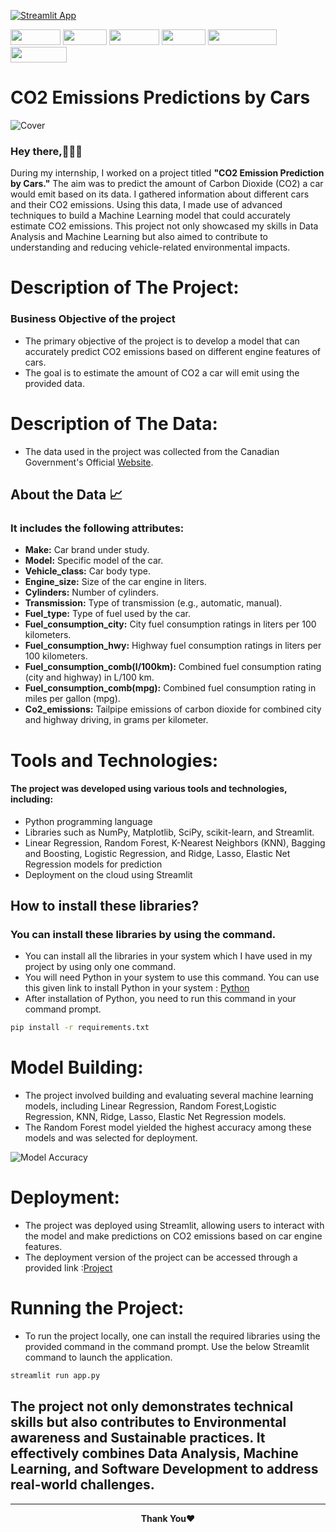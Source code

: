 [![Streamlit App](https://static.streamlit.io/badges/streamlit_badge_black_white.svg)](https://co2-emissions-mqnffnz7ka5rnzpyqjmyae.streamlit.app/)


<img height="25" width="80" src="https://img.shields.io/badge/python-3670A0?style=for-the-badge&logo=python&logoColor=ffdd54"> <img height="25" width="70" src="https://img.shields.io/badge/numpy-%23013243.svg?style=for-the-badge&logo=numpy&logoColor=white"> <img height="25" width="80" src="https://img.shields.io/badge/Matplotlib-%23ffffff.svg?style=for-the-badge&logo=Matplotlib&logoColor=black"> <img height="25" width="70" src="https://img.shields.io/badge/SciPy-%230C55A5.svg?style=for-the-badge&logo=scipy&logoColor=%white"> <img height="25" width="110" src="https://img.shields.io/badge/scikit--learn-%23F7931E.svg?style=for-the-badge&logo=scikit-learn&logoColor=white"> <img height="25" width="90" src="https://img.shields.io/badge/Streamlit-FF4B4B?style=for-the-badge&logo=Streamlit&logoColor=white"> 

# CO2 Emissions Predictions by Cars 

![Cover](https://github.com/RohanKlaus/CO2-emissions/assets/139590571/abab12ec-4210-403b-a4e7-89690f7baa63)


<h3>Hey there,👨🏻‍💻</h3>
<p>During my internship, I worked on a project titled <b>"CO2 Emission Prediction by Cars."</b> The aim was to predict the amount of Carbon Dioxide (CO2) a car would emit based on its data. I gathered information about different cars and their CO2 emissions. Using this data, I made use of advanced techniques to build a Machine Learning model that could accurately estimate CO2 emissions. This project not only showcased my skills in Data Analysis and Machine Learning but also aimed to contribute to understanding and reducing vehicle-related environmental impacts.</p>

# Description of The Project:

<h3><b>Business Objective of the project</b></h3>

- The primary objective of the project is to develop a model that can accurately predict CO2 emissions based on different engine features of cars. 
- The goal is to estimate the amount of CO2 a car will emit using the provided data.

# Description of The Data:

- The data used in the project was collected from the Canadian Government's Official [Website](https://open.canada.ca/data/en/dataset/98f1a129-f628-4ce4-b24d-6f16bf24dd64#wb-auto-6).

## About the Data 📈 

### It includes the following attributes:

- <b>Make:</b> Car brand under study.
- <b>Model:</b> Specific model of the car.
- <b>Vehicle_class:</b> Car body type.
- <b>Engine_size:</b> Size of the car engine in liters.
- <b>Cylinders:</b> Number of cylinders.
- <b>Transmission:</b> Type of transmission (e.g., automatic, manual).
- <b>Fuel_type:</b> Type of fuel used by the car.
- <b>Fuel_consumption_city:</b> City fuel consumption ratings in liters per 100 kilometers.
- <b>Fuel_consumption_hwy:</b> Highway fuel consumption ratings in liters per 100 kilometers.
- <b>Fuel_consumption_comb(l/100km):</b> Combined fuel consumption rating (city and highway) in L/100 km.
- <b>Fuel_consumption_comb(mpg):</b> Combined fuel consumption rating in miles per gallon (mpg).
- <b>Co2_emissions:</b> Tailpipe emissions of carbon dioxide for combined city and highway driving, in grams per kilometer.


# Tools and Technologies:

#### The project was developed using various tools and technologies, including:
- Python programming language
- Libraries such as NumPy, Matplotlib, SciPy, scikit-learn, and Streamlit.
- Linear Regression, Random Forest, K-Nearest Neighbors (KNN), Bagging and Boosting, Logistic Regression, and Ridge, Lasso, Elastic Net Regression models for prediction
- Deployment on the cloud using Streamlit


## How to install these libraries?
### You can install these libraries by using the command.

- You can install all the libraries in your system which I have used in my project by using only one command. 
- You will need Python in your system to use this command. You can use this given link to install Python in your system : [Python](https://www.python.org/downloads/)
- After installation of Python, you need to run this command in your command prompt.

```bash
pip install -r requirements.txt 
```
# Model Building:

- The project involved building and evaluating several machine learning models, including Linear Regression, Random Forest,Logistic Regression,  KNN, Ridge, Lasso, Elastic Net Regression models.
- The Random Forest model yielded the highest accuracy among these models and was selected for deployment.

![Model Accuracy](https://github.com/RohanKlaus/CO2-emissions/assets/139590571/d072b494-3d76-4906-aa84-2fa95b625997)


# Deployment:

- The project was deployed using Streamlit, allowing users to interact with the model and make predictions on CO2 emissions based on car engine features.
- The deployment version of the project can be accessed through a provided link :[Project](https://co2-emissions-mqnffnz7ka5rnzpyqjmyae.streamlit.app/)

# Running the Project:

- To run the project locally, one can install the required libraries using the provided command in the command prompt. Use the below Streamlit command to launch the application.
```bash
streamlit run app.py 
```

## The project not only demonstrates technical skills but also contributes to Environmental awareness and Sustainable practices. It effectively combines Data Analysis, Machine Learning, and Software Development to address real-world challenges.

---
<p align="center">
<b>Thank You</b>❤
</p>

